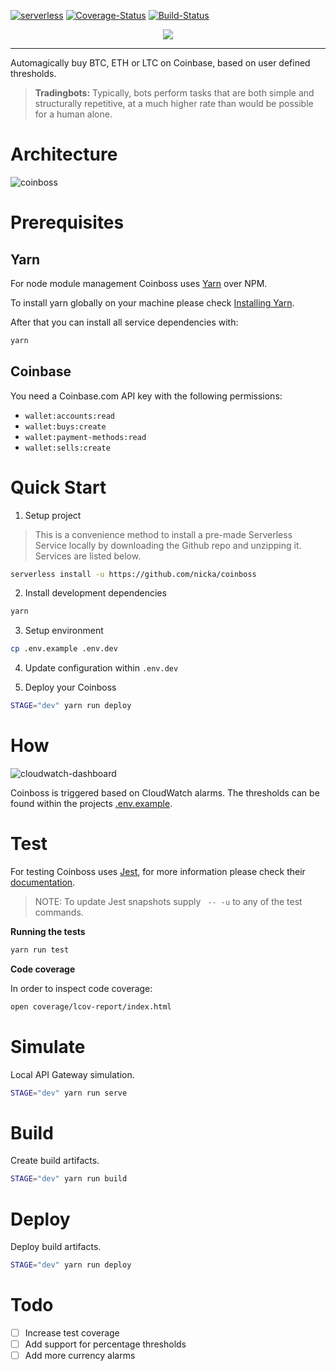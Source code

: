 [![serverless](http://public.serverless.com/badges/v3.svg)](http://www.serverless.com)
[![Coverage-Status](https://coveralls.io/repos/github/nicka/coinboss/badge.svg?branch=master)](https://coveralls.io/github/nicka/coinboss?branch=master)
[![Build-Status](https://travis-ci.org/nicka/coinboss.svg?branch=master)](https://travis-ci.org/nicka/coinboss)

<div align="center">
  <img src="https://user-images.githubusercontent.com/195404/27678009-e8f765d4-5cb3-11e7-934a-76309f796af3.png">
</div>

---

Automagically buy BTC, ETH or LTC on Coinbase, based on user defined thresholds.

>**Tradingbots:** Typically, bots perform tasks that are both simple and structurally repetitive, at a much higher rate than would be possible for a human alone.

# Architecture

![coinboss](https://user-images.githubusercontent.com/195404/27678017-ecb67dd6-5cb3-11e7-9439-cc01ff71f7b3.png)

# Prerequisites

## Yarn

For node module management Coinboss uses [Yarn](https://yarnpkg.com/) over NPM.

To install yarn globally on your machine please check [Installing Yarn](https://yarnpkg.com/en/docs/install#mac-tab).

After that you can install all service dependencies with:

```bash
yarn
```

## Coinbase

You need a Coinbase.com API key with the following permissions:

- `wallet:accounts:read`
- `wallet:buys:create`
- `wallet:payment-methods:read`
- `wallet:sells:create`

# Quick Start

1. Setup project

>This is a convenience method to install a pre-made Serverless Service locally by downloading the Github repo and unzipping it. Services are listed below.

```bash
serverless install -u https://github.com/nicka/coinboss
```

2. Install development dependencies

```bash
yarn
```

3. Setup environment

```bash
cp .env.example .env.dev
```

4. Update configuration within `.env.dev`

5. Deploy your Coinboss

```bash
STAGE="dev" yarn run deploy
```

# How

![cloudwatch-dashboard](https://user-images.githubusercontent.com/195404/27678272-ea84e754-5cb4-11e7-957f-96d03029a2a9.png)

Coinboss is triggered based on CloudWatch alarms. The thresholds can be found within the projects [.env.example](.env.example).

# Test

For testing Coinboss uses [Jest](https://facebook.github.io/jest/), for more information please check their [documentation](https://facebook.github.io/jest/#getting-started).

>NOTE: To update Jest snapshots supply ` -- -u` to any of the test commands.

**Running the tests**

```bash
yarn run test
```

**Code coverage**

In order to inspect code coverage:

```bash
open coverage/lcov-report/index.html
```

# Simulate

Local API Gateway simulation.

```bash
STAGE="dev" yarn run serve
```

# Build

Create build artifacts.

```bash
STAGE="dev" yarn run build
```

# Deploy

Deploy build artifacts.

```bash
STAGE="dev" yarn run deploy
```

# Todo

- [ ] Increase test coverage
- [ ] Add support for percentage thresholds
- [ ] Add more currency alarms

